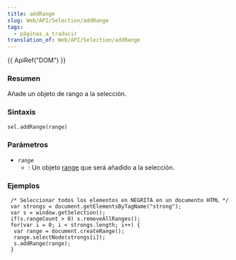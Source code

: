 ```yaml
---
title: addRange
slug: Web/API/Selection/addRange
tags:
  - páginas_a_traducir
translation_of: Web/API/Selection/addRange
---
```


{{ ApiRef("DOM") }}

### Resumen

Añade un objeto de rango a la selección.

### Sintaxis

```
sel.addRange(range)
```

### Parámetros

- _`range`_
  - : Un objeto [range](es/DOM/range) que será añadido a la selección.

### Ejemplos

```
 /* Seleccionar todos los elementos en NEGRITA en un documento HTML */
 var strongs = document.getElementsByTagName("strong");
 var s = window.getSelection();
 if(s.rangeCount > 0) s.removeAllRanges();
 for(var i = 0; i < strongs.length; i++) {
  var range = document.createRange();
  range.selectNode(strongs[i]);
  s.addRange(range);
 }
```
